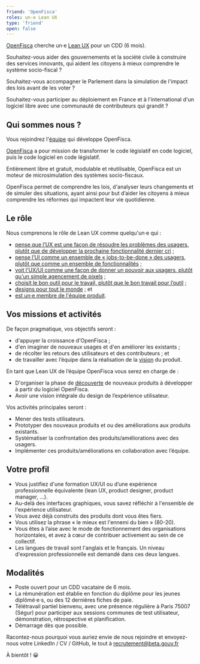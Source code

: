 ```yaml
---
friend: 'OpenFisca'
roles: un·e Lean UX
type: 'friend'
open: false
---
```


[OpenFisca](https://openfisca.org/fr/) cherche un·e [Lean UX](https://svpg.com/the-product-designer-role/) pour un CDD (6 mois).

Souhaitez-vous aider des gouvernements et la société civile à construire des services innovants, qui aident les citoyens à mieux comprendre le système socio-fiscal ?

Souhaitez-vous accompagner le Parlement dans la simulation de l'impact des lois avant de les voter ?

Souhaitez-vous participer au déploiement en France et à l'international d'un logiciel libre avec une communauté de contributeurs qui grandit ?

<!--more-->

## Qui sommes nous ?

Vous rejoindrez l'[équipe](https://beta.gouv.fr/2016/11/28/equipes-autonomes) qui développe OpenFisca.

[OpenFisca](https://openfisca.org/fr/) a pour mission de transformer le code législatif en code logiciel, puis le code logiciel en code législatif.

Entièrement libre et gratuit, modulable et réutilisable, OpenFisca est un moteur de microsimulation des systèmes socio-fiscaux.

OpenFisca permet de comprendre les lois, d'analyser leurs changements et de simuler des situations, ayant ainsi pour but d’aider les citoyens à mieux comprendre les réformes qui impactent leur vie quotidienne.

## Le rôle

Nous comprenons le rôle de Lean UX comme quelqu'un·e qui :

- [pense que l’UX est une façon de résoudre les problèmes des usagers, plutôt que de développer la prochaine fonctionnalité dernier cri](https://www.smashingmagazine.com/2014/01/lean-ux-manifesto-principle-driven-design/#measuring-kpis-over-undefined-success-metrics) ;
- [pense l’UI comme un ensemble de « jobs-to-be-done » des usagers, plutôt que comme un ensemble de fonctionnalités](https://medium.com/@rjs/thinking-of-interfaces-as-sets-of-jobs-7d72f22948c3#.7ygkes289) ;
- [voit l'UX/UI comme une façon de donner un pouvoir aux usagers, plutôt qu'un simple agencement de pixels](https://medium.com/@rjs/ui-and-capability-f713c9828c02#.wb1088vy6) ;
- [choisit le bon outil pour le travail, plutôt que le bon travail pour l’outil](https://m.signalvnoise.com/the-fidelity-curve-weighing-the-costs-and-benefits-of-interface-design-mockups-b259634807e2#.adrz5n8dy) ;
- [designs pour tout le monde](https://accessibility.blog.gov.uk/2016/09/02/dos-and-donts-on-designing-for-accessibility/) ; et
- [est un·e membre de l'équipe produit](https://medium.com/@MattPLavoie/introducing-ux-to-your-development-process-a6e717d52e96#.vl4fp9mp6 ).

## Vos missions et activités

De façon pragmatique, vos objectifs seront :
- d'appuyer la croissance d'OpenFisca ;
- d'en imaginer de nouveaux usages et d'en améliorer les existants ;
- de récolter les retours des utilisateurs et des contributeurs ; et
- de travailler avec l’équipe dans la réalisation de la [vision](https://trello.com/b/Y0SQNAVh/roadmap) du produit.

En tant que Lean UX de l’équipe OpenFisca vous serez en charge de :
- D'organiser la phase de [découverte](https://svpg.com/dual-track-agile/) de nouveaux produits à développer à partir du logiciel OpenFisca.
- Avoir une vision intégrale du design de l’expérience utilisateur.

Vos activités principales seront :
- Mener des tests utilisateurs.
- Prototyper des nouveaux produits et ou des améliorations aux produits existants.
- Systématiser la confrontation des produits/améliorations avec des usagers.
- Implémenter ces produits/améliorations en collaboration avec l’équipe.

## Votre profil

- Vous justifiez d'une formation UX/UI ou d’une expérience professionnelle équivalente (lean UX, product designer, product manager, ...).
- Au-delà des interfaces graphiques, vous savez réfléchir à l'ensemble de l'expérience utilisateur.
- Vous avez déjà construits des produits dont vous êtes fiers.
- Vous utilisez la phrase « le mieux est l'ennemi du bien » (80-20).
- Vous êtes à l’aise avec le mode de fonctionnement des organisations horizontales, et avez à cœur de contribuer activement au sein de ce collectif.
- Les langues de travail sont l'anglais et le français. Un niveau d'expression professionnelle est demandé dans ces deux langues.

## Modalités

- Poste ouvert pour un CDD vacataire de 6 mois.
- La rémunération est établie en fonction du diplôme pour les jeunes diplômé·e·s, ou des 12 dernières fiches de paie.
- Télétravail partiel bienvenu, avec une présence régulière à Paris 75007 (Ségur) pour participer aux sessions communes de test utilisateur, démonstration, rétrospective et planification.
- Démarrage dès que possible.

Racontez-nous pourquoi vous auriez envie de nous rejoindre et envoyez-nous votre LinkedIn / CV / GitHub, le tout à recrutement@beta.gouv.fr

À bientôt ! 😀
